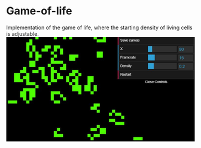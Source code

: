 # Game-of-life

Implementation of the game of life, where the starting density of living cells is adjustable.
![Image](gof.jpg)
